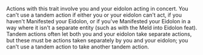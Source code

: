 Actions with this trait involve you and your eidolon acting in concert. You can't use a tandem action if either you or your eidolon can't act, if you haven't Manifested your Eidolon, or if you've Manifested your Eidolon in a way where it isn't a separate entity (such as with the Meld into Eidolon feat). Tandem actions often let both you and your eidolon take separate actions, but these must be actions taken separately by you and your eidolon; you can't use a tandem action to take another tandem action.